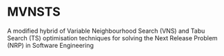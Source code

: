 # MVNSTS
A modified hybrid of Variable Neighbourhood Search (VNS) and Tabu Search (TS) optimisation techniques for solving the Next Release Problem (NRP) in Software Engineering
